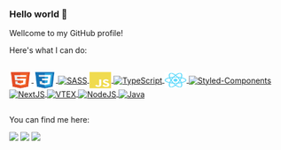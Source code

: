 ### Hello world 👋

Wellcome to my GitHub profile!

Here's what I can do: 

<div style="display: inline_block" ><br>
  <a href="https://www.w3schools.com/html/" target="_blank" title="HTML"> 
    <img align="center" alt="HTML" height="30" width="40" src="https://raw.githubusercontent.com/devicons/devicon/master/icons/html5/html5-original.svg">
  </a>
  <a href="https://www.w3schools.com/css/" target="_blank" title="CSS"> 
    <img align="center" alt="CSS" height="30" width="40" src="https://raw.githubusercontent.com/devicons/devicon/master/icons/css3/css3-original.svg">
  </a>
  <a href="https://sass-lang.com/" target="_blank" title="SASS"> 
    <img align="center" alt="SASS" height="30" width="40" src="https://cdn.jsdelivr.net/gh/devicons/devicon/icons/sass/sass-original.svg">
  </a>
  <a href="https://www.javascript.com/" target="_blank" rel="noreferrer" title="JavaScript"> 
    <img align="center" alt="JavaScript" height="30" width="40" src="https://raw.githubusercontent.com/devicons/devicon/master/icons/javascript/javascript-plain.svg">
  </a>
  <a href="https://www.typescriptlang.org/" target="_blank" rel="noreferrer"> 
    <img align="center" alt="TypeScript" height="30" width="40" src="https://cdn.jsdelivr.net/gh/devicons/devicon/icons/typescript/typescript-original.svg">
  </a>
  <a href="https://pt-br.reactjs.org/" target="_blank" rel="noreferrer"> 
    <img align="center" alt="React" height="30" width="40" src="https://raw.githubusercontent.com/devicons/devicon/master/icons/react/react-original.svg">
  </a>
  <a href="https://styled-components.com/" target="_blank" rel="noreferrer"> 
    <img align="center" alt="Styled-Components" height="30" width="40" src="https://avatars.githubusercontent.com/u/20658825?s=200&v=4">
  </a>
  <a href="https://nextjs.org/" target="_blank" rel="noreferrer"> 
    <img align="center" alt="NextJS" height="30" width="40" src="https://cdn.jsdelivr.net/gh/devicons/devicon/icons/nextjs/nextjs-original.svg">
  </a>
  <a href="https://developers.vtex.com/" target="_blank" rel="noreferrer"> 
    <img align="center" alt="VTEX" width="40" src="https://avatars.githubusercontent.com/u/1288938?s=200&v=4">
  </a> 
  <a href="https://nodejs.org/en/" target="_blank" rel="noreferrer"> 
    <img align="center" alt="NodeJS" height="30" width="40" src="https://cdn.jsdelivr.net/gh/devicons/devicon/icons/nodejs/nodejs-original.svg">
  </a>  
  <a href="https://www.oracle.com/java/" target="_blank" rel="noreferrer"> 
    <img align="center" alt="Java" height="30" width="40" src="https://cdn.jsdelivr.net/gh/devicons/devicon/icons/java/java-original.svg">
  </a> 
</div>  

##

You can find me here:

<div> 
  <a href="https://instagram.com/raulbtm" target="_blank"><img src="https://img.shields.io/badge/-Instagram-%23E4405F?style=for-the-badge&logo=instagram&logoColor=white" target="_blank"></a>
  <a href = "mailto:raulbtmonteiro@gmail.com"><img src="https://img.shields.io/badge/-Gmail-%23333?style=for-the-badge&logo=gmail&logoColor=white" target="_blank"></a>
  <a href="https://www.linkedin.com/in/monteiroraul/" target="_blank"><img src="https://img.shields.io/badge/-LinkedIn-%230077B5?style=for-the-badge&logo=linkedin&logoColor=white" target="_blank"></a> 
</div>
  
<!--
**raulbtmonteiro/raulbtmonteiro** is a ✨ _special_ ✨ repository because its `README.md` (this file) appears on your GitHub profile.

Here are some ideas to get you started:

- 🔭 I’m currently working on ...
- 🌱 I’m currently learning ...
- 👯 I’m looking to collaborate on ...
- 🤔 I’m looking for help with ...
- 💬 Ask me about ...
- 📫 How to reach me: ...
- 😄 Pronouns: ...
- ⚡ Fun fact: ...
-->
